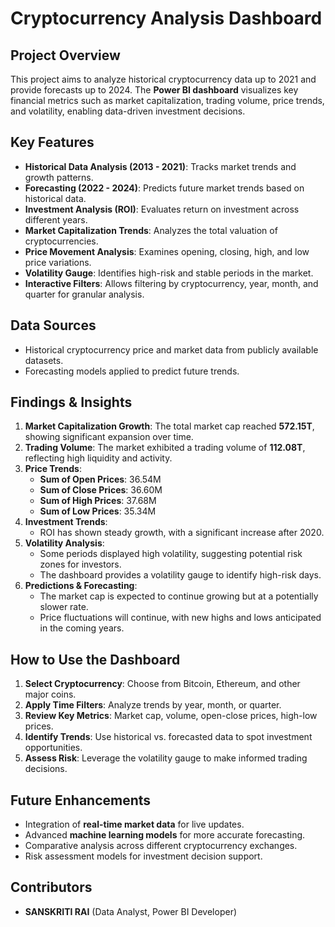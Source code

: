 # Cryptocurrency Analysis Dashboard

## Project Overview
This project aims to analyze historical cryptocurrency data up to 2021 and provide forecasts up to 2024. The **Power BI dashboard** visualizes key financial metrics such as market capitalization, trading volume, price trends, and volatility, enabling data-driven investment decisions.

## Key Features
- **Historical Data Analysis (2013 - 2021)**: Tracks market trends and growth patterns.
- **Forecasting (2022 - 2024)**: Predicts future market trends based on historical data.
- **Investment Analysis (ROI)**: Evaluates return on investment across different years.
- **Market Capitalization Trends**: Analyzes the total valuation of cryptocurrencies.
- **Price Movement Analysis**: Examines opening, closing, high, and low price variations.
- **Volatility Gauge**: Identifies high-risk and stable periods in the market.
- **Interactive Filters**: Allows filtering by cryptocurrency, year, month, and quarter for granular analysis.

## Data Sources
- Historical cryptocurrency price and market data from publicly available datasets.
- Forecasting models applied to predict future trends.

## Findings & Insights
1. **Market Capitalization Growth**: The total market cap reached **572.15T**, showing significant expansion over time.
2. **Trading Volume**: The market exhibited a trading volume of **112.08T**, reflecting high liquidity and activity.
3. **Price Trends**:
   - **Sum of Open Prices**: 36.54M
   - **Sum of Close Prices**: 36.60M
   - **Sum of High Prices**: 37.68M
   - **Sum of Low Prices**: 35.34M
4. **Investment Trends**:
   - ROI has shown steady growth, with a significant increase after 2020.
5. **Volatility Analysis**:
   - Some periods displayed high volatility, suggesting potential risk zones for investors.
   - The dashboard provides a volatility gauge to identify high-risk days.
6. **Predictions & Forecasting**:
   - The market cap is expected to continue growing but at a potentially slower rate.
   - Price fluctuations will continue, with new highs and lows anticipated in the coming years.

## How to Use the Dashboard
1. **Select Cryptocurrency**: Choose from Bitcoin, Ethereum, and other major coins.
2. **Apply Time Filters**: Analyze trends by year, month, or quarter.
3. **Review Key Metrics**: Market cap, volume, open-close prices, high-low prices.
4. **Identify Trends**: Use historical vs. forecasted data to spot investment opportunities.
5. **Assess Risk**: Leverage the volatility gauge to make informed trading decisions.

## Future Enhancements
- Integration of **real-time market data** for live updates.
- Advanced **machine learning models** for more accurate forecasting.
- Comparative analysis across different cryptocurrency exchanges.
- Risk assessment models for investment decision support.

## Contributors
- **SANSKRITI RAI** (Data Analyst, Power BI Developer)
